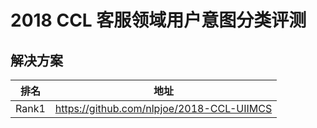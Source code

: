 # 2018 CCL 客服领域用户意图分类评测

## 解决方案

|排名|地址|
|----|----|
|Rank1|https://github.com/nlpjoe/2018-CCL-UIIMCS|

